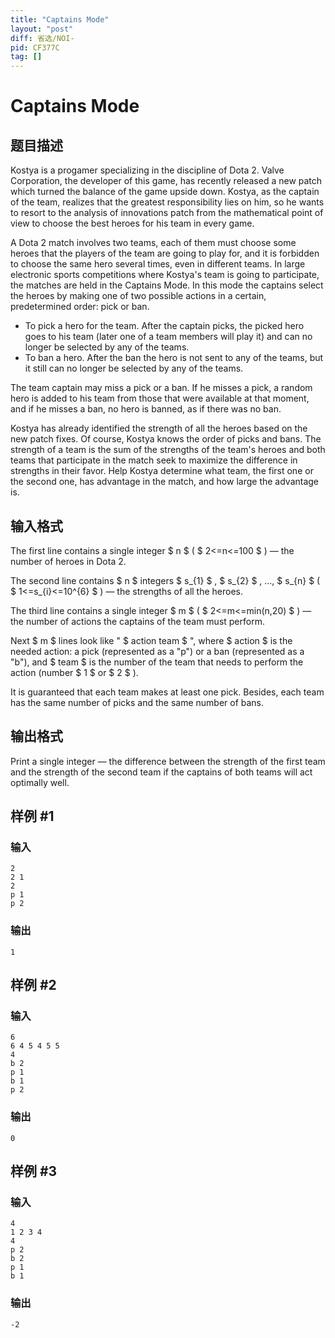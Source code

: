 ```yaml
---
title: "Captains Mode"
layout: "post"
diff: 省选/NOI-
pid: CF377C
tag: []
---
```


# Captains Mode

## 题目描述

Kostya is a progamer specializing in the discipline of Dota 2. Valve Corporation, the developer of this game, has recently released a new patch which turned the balance of the game upside down. Kostya, as the captain of the team, realizes that the greatest responsibility lies on him, so he wants to resort to the analysis of innovations patch from the mathematical point of view to choose the best heroes for his team in every game.

A Dota 2 match involves two teams, each of them must choose some heroes that the players of the team are going to play for, and it is forbidden to choose the same hero several times, even in different teams. In large electronic sports competitions where Kostya's team is going to participate, the matches are held in the Captains Mode. In this mode the captains select the heroes by making one of two possible actions in a certain, predetermined order: pick or ban.

- To pick a hero for the team. After the captain picks, the picked hero goes to his team (later one of a team members will play it) and can no longer be selected by any of the teams.
- To ban a hero. After the ban the hero is not sent to any of the teams, but it still can no longer be selected by any of the teams.

The team captain may miss a pick or a ban. If he misses a pick, a random hero is added to his team from those that were available at that moment, and if he misses a ban, no hero is banned, as if there was no ban.

Kostya has already identified the strength of all the heroes based on the new patch fixes. Of course, Kostya knows the order of picks and bans. The strength of a team is the sum of the strengths of the team's heroes and both teams that participate in the match seek to maximize the difference in strengths in their favor. Help Kostya determine what team, the first one or the second one, has advantage in the match, and how large the advantage is.

## 输入格式

The first line contains a single integer $ n $ ( $ 2<=n<=100 $ ) — the number of heroes in Dota 2.

The second line contains $ n $ integers $ s_{1} $ , $ s_{2} $ , ..., $ s_{n} $ ( $ 1<=s_{i}<=10^{6} $ ) — the strengths of all the heroes.

The third line contains a single integer $ m $ ( $ 2<=m<=min(n,20) $ ) — the number of actions the captains of the team must perform.

Next $ m $ lines look like " $ action team $ ", where $ action $ is the needed action: a pick (represented as a "p") or a ban (represented as a "b"), and $ team $ is the number of the team that needs to perform the action (number $ 1 $ or $ 2 $ ).

It is guaranteed that each team makes at least one pick. Besides, each team has the same number of picks and the same number of bans.

## 输出格式

Print a single integer — the difference between the strength of the first team and the strength of the second team if the captains of both teams will act optimally well.

## 样例 #1

### 输入

```
2
2 1
2
p 1
p 2

```

### 输出

```
1

```

## 样例 #2

### 输入

```
6
6 4 5 4 5 5
4
b 2
p 1
b 1
p 2

```

### 输出

```
0

```

## 样例 #3

### 输入

```
4
1 2 3 4
4
p 2
b 2
p 1
b 1

```

### 输出

```
-2

```


